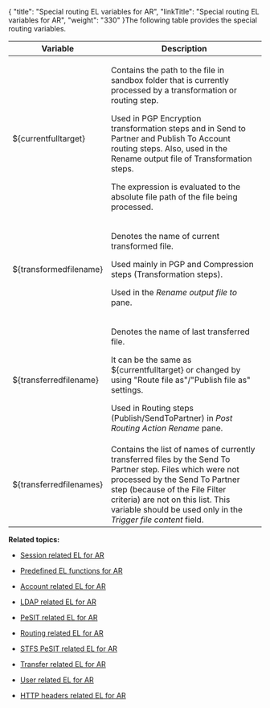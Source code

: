 {
    "title": "Special routing EL variables for AR",
    "linkTitle": "Special routing EL variables for AR",
    "weight": "330"
}The following table provides the special routing variables.

<table cellspacing="0">
   <col/>
   <col/>
   <thead>
      <tr>
         <th>Variable</th>
         <th>Description</th>
      </tr>
   </thead>
   <tbody>
      <tr>
         <td>
            <p>${currentfulltarget}</p>
         </td>
         <td>
            <p>Contains the path to the file in sandbox folder that is currently processed by a transformation or routing step.</p>
            <p>Used in PGP Encryption transformation steps and in Send to Partner and Publish To Account routing steps. Also, used in the Rename output file of Transformation steps.</p>
            <p>The expression is evaluated to the absolute file path of the file being processed.</p>
         </td>
      </tr>
      <tr>
         <td>
            <p>${transformedfilename}</p>
         </td>
         <td>
            <p>Denotes the name of current transformed file. </p>
            <p>
 Used mainly in PGP and Compression steps (Transformation steps).</p>
            <p>Used in the <em>Rename output file to</em> pane.</p>
         </td>
      </tr>
      <tr>
         <td>
            <p>${transferredfilename}</p>
         </td>
         <td>
            <p>Denotes the name of last transferred file.</p>
            <p>It can be the same as ${currentfulltarget} or changed by using "Route file as"/"Publish file as" settings.</p>
            <p>Used in Routing steps (Publish/SendToPartner) in <em>Post Routing Action Rename</em> pane.
</p>
         </td>
      </tr>
      <tr>
         <td>
            <p>${transferredfilenames}</p>
         </td>
         <td>Contains the list of names of currently transferred files by the Send To Partner step. Files which were not processed by the Send To Partner step (because of the File Filter criteria) are not on this list. This variable should be used only in the <em>Trigger file content</em> field.         </td>
      </tr>
   </tbody>
</table>

**Related topics:**

-   [Session related EL for AR](../r_st_session_related)
-   [Predefined EL functions for AR](../r_st_predefined_el_functions)
-   [Account related EL for AR](../r_st_account_related)
-   [LDAP related EL for AR](../r_st_ldap_related)
-   [PeSIT related EL for AR](../r_st_pesit_related)
-   [Routing related EL for AR](../r_st_routing_related)
-   [STFS PeSIT related EL for AR](../r_st_stfs_pesit_related)
-   [Transfer related EL for AR](../r_st_transfer_related)
-   [User related EL for AR](../r_st_user_related)
-   [HTTP headers related EL for AR](../r_st_http_headers)
